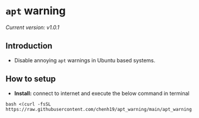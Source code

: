 # ```apt``` warning
*Current version: v1.0.1*

## Introduction
- Disable annoying ```apt``` warnings in Ubuntu based systems.

## How to setup
- **Install:** connect to internet and execute the below command in terminal  
```
bash <(curl -fsSL https://raw.githubusercontent.com/chenh19/apt_warning/main/apt_warning.sh)
```
